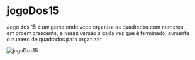 # jogoDos15


Jogo dos 15 é um game onde voce organiza os quadrados com numeros em ordem crescente, e nessa versão a cada vez que é terminado, aumenta o numero de quadrados para organizar

![jogoDos15](https://user-images.githubusercontent.com/49759109/163730318-14899ea1-3333-42cb-a8cb-766d351c3727.png)
